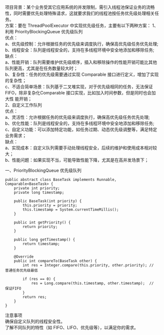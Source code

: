 项目背景：某个业务受其它应用系统的并发限制，需引入线程池保证业务的流畅性，同时需要优先处理特殊请求，这就要求我们的线程池按任务优先级处理相关任务。  
方案：要在 ThreadPoolExecutor 中实现优先级任务，主要有以下两种方案：
1、利用 PriorityBlockingQueue 优先级队列  
优点：  
a、优先级控制：允许根据任务的优先级来调度执行，确保高优先级任务优先处理;  
b、线程安全：队列是线程安全的，支持在多线程环境中安全地添加和移除任务;  
缺点：  
a、性能开销：队列需要维护优先级顺序，插入和移除操作的性能开销可能比其他队列更高，尤其是在任务数量较大时；  
b、复杂性：任务的优先级需要通过实现 Comparable 接口进行定义，增加了实现的复杂性；  
c、不适合简单场景：队列基于二叉堆实现，对于优先级相同的任务，无法保证FIFO，除非复杂化Comparable 接口实现，比如加入时间参数，但是同时也会加大性
能开销；  
2、自定义工作队列  
优点：  
a、灵活性：允许根据任务的优先级来调度执行，确保高优先级任务优先处理;  
b、优化性能：队列是线程安全的，支持在多线程环境中安全地添加和移除任务;  
c、自定义功能：可以添加特定功能，如任务过期、动态优先级调整等，满足特定业务需求；  
缺点：  
a、实现成本：自定义队列需要手动处理线程安全，后续的维护和使用成本相对较大；  
b、性能问题：如果实现不当，可能导致性能下降，尤其是在高并发场景下；

一、PriorityBlockingQueue 优先级队列  
```agsl
public abstract class BaseTask implements Runnable, Comparable<BaseTask> {
	private int priority;
	private long timestamp;

	public BaseTask(int priority) {
		this.priority = priority;
		this.timestamp = System.currentTimeMillis();
	}

	public int getPriority() {
		return priority;
	}

	public long getTimestamp() {
		return timestamp;
	}

	@Override
	public int compareTo(BaseTask other) {
		int res = Integer.compare(this.priority, other.priority); // 普通任务优先级最低

		if (res == 0) {
			res = Long.compare(this.timestamp, other.timestamp);  // 保证FIFO
		}
		return res;
	}
}
```

注意事项  
确保自定义队列的线程安全性。  
了解不同队列的特性（如 FIFO、LIFO、优先级等），以满足你的需求。